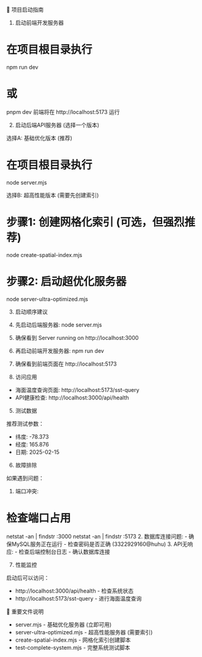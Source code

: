🚀 项目启动指南

  1. 启动前端开发服务器

  # 在项目根目录执行
  npm run dev
  # 或
  pnpm dev
  前端将在 http://localhost:5173 运行

  2. 启动后端API服务器 (选择一个版本)

  选择A: 基础优化版本 (推荐)

  # 在项目根目录执行
  node server.mjs

  选择B: 超高性能版本 (需要先创建索引)

  # 步骤1: 创建网格化索引 (可选，但强烈推荐)
  node create-spatial-index.mjs

  # 步骤2: 启动超优化服务器
  node server-ultra-optimized.mjs

  3. 启动顺序建议

  1. 先启动后端服务器:
  node server.mjs
  1. 确保看到 Server running on http://localhost:3000
  2. 再启动前端开发服务器:
  npm run dev
  2. 确保看到前端页面在 http://localhost:5173

  4. 访问应用

  - 海面温度查询页面: http://localhost:5173/sst-query
  - API健康检查: http://localhost:3000/api/health

  5. 测试数据

  推荐测试参数：
  - 纬度: -78.373
  - 经度: 165.876
  - 日期: 2025-02-15

  6. 故障排除

  如果遇到问题：

  1. 端口冲突:
  # 检查端口占用
  netstat -an | findstr :3000
  netstat -an | findstr :5173
  2. 数据库连接问题:
    - 确保MySQL服务正在运行
    - 检查密码是否正确 (3322929160@huhu)
  3. API无响应:
    - 检查后端控制台日志
    - 确认数据库连接

  7. 性能监控

  启动后可以访问：
  - http://localhost:3000/api/health - 检查系统状态
  - http://localhost:5173/sst-query - 进行海面温度查询

  📁 重要文件说明

  - server.mjs - 基础优化服务器 (立即可用)
  - server-ultra-optimized.mjs - 超高性能服务器 (需要索引)
  - create-spatial-index.mjs - 网格化索引创建脚本
  - test-complete-system.mjs - 完整系统测试脚本